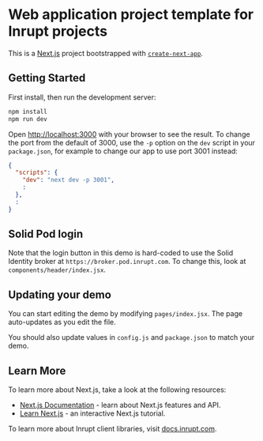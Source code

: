 # Web application project template for Inrupt projects

This is a [Next.js](https://nextjs.org/) project bootstrapped with [`create-next-app`](https://github.com/vercel/next.js/tree/canary/packages/create-next-app).

## Getting Started

First install, then run the development server:

```bash
npm install
npm run dev
```

Open [http://localhost:3000](http://localhost:3000) with your browser to see the result. To change the
port from the default of 3000, use the `-p` option on the `dev` script in your `package.json`, for
example to change our app to use port 3001 instead:

```json
{
  "scripts": {
    "dev": "next dev -p 3001",
    :
  },
  :
}
```

## Solid Pod login

Note that the login button in this demo is hard-coded to use the Solid Identity broker at
`https://broker.pod.inrupt.com`. To change this, look at `components/header/index.jsx`.

## Updating your demo

You can start editing the demo by modifying `pages/index.jsx`. The page auto-updates as you edit the file.

You should also update values in `config.js` and `package.json` to match your demo.

## Learn More

To learn more about Next.js, take a look at the following resources:

- [Next.js Documentation](https://nextjs.org/docs) - learn about Next.js features and API.
- [Learn Next.js](https://nextjs.org/learn) - an interactive Next.js tutorial.

To learn more about Inrupt client libraries, visit [docs.inrupt.com](https://docs.inrupt.com/).
